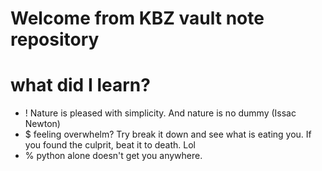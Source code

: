 # Welcome from KBZ vault note repository

# what did I learn?
- ! Nature is pleased with simplicity. And nature is no dummy (Issac Newton)
- $ feeling overwhelm? Try break it down and see what is eating you. If you found the culprit, beat it to death. Lol
- % python alone doesn't get you anywhere. 